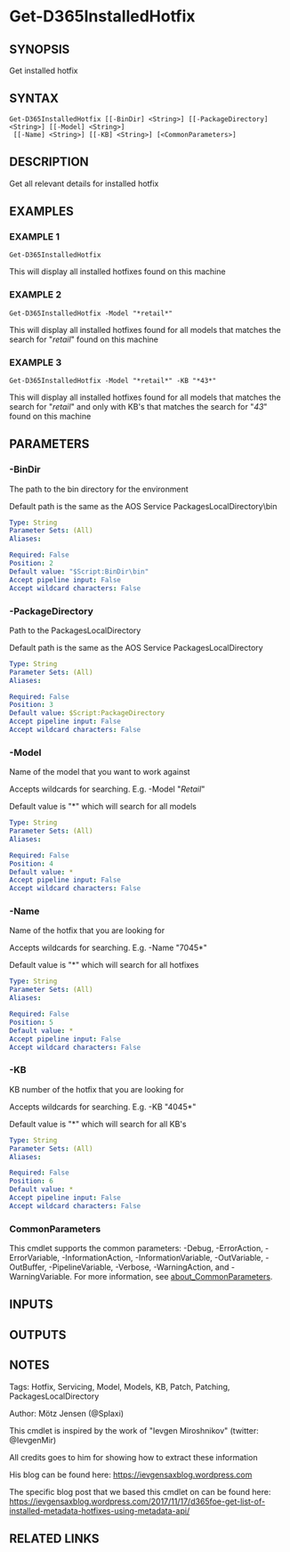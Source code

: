 ﻿---
external help file: d365fo.tools-help.xml
Module Name: d365fo.tools
online version:
schema: 2.0.0
---

# Get-D365InstalledHotfix

## SYNOPSIS
Get installed hotfix

## SYNTAX

```
Get-D365InstalledHotfix [[-BinDir] <String>] [[-PackageDirectory] <String>] [[-Model] <String>]
 [[-Name] <String>] [[-KB] <String>] [<CommonParameters>]
```

## DESCRIPTION
Get all relevant details for installed hotfix

## EXAMPLES

### EXAMPLE 1
```
Get-D365InstalledHotfix
```

This will display all installed hotfixes found on this machine

### EXAMPLE 2
```
Get-D365InstalledHotfix -Model "*retail*"
```

This will display all installed hotfixes found for all models that matches the search for "*retail*" found on this machine

### EXAMPLE 3
```
Get-D365InstalledHotfix -Model "*retail*" -KB "*43*"
```

This will display all installed hotfixes found for all models that matches the search for "*retail*" and only with KB's that matches the search for "*43*" found on this machine

## PARAMETERS

### -BinDir
The path to the bin directory for the environment

Default path is the same as the AOS Service PackagesLocalDirectory\bin

```yaml
Type: String
Parameter Sets: (All)
Aliases:

Required: False
Position: 2
Default value: "$Script:BinDir\bin"
Accept pipeline input: False
Accept wildcard characters: False
```

### -PackageDirectory
Path to the PackagesLocalDirectory

Default path is the same as the AOS Service PackagesLocalDirectory

```yaml
Type: String
Parameter Sets: (All)
Aliases:

Required: False
Position: 3
Default value: $Script:PackageDirectory
Accept pipeline input: False
Accept wildcard characters: False
```

### -Model
Name of the model that you want to work against

Accepts wildcards for searching.
E.g.
-Model "*Retail*"

Default value is "*" which will search for all models

```yaml
Type: String
Parameter Sets: (All)
Aliases:

Required: False
Position: 4
Default value: *
Accept pipeline input: False
Accept wildcard characters: False
```

### -Name
Name of the hotfix that you are looking for

Accepts wildcards for searching.
E.g.
-Name "7045*"

Default value is "*" which will search for all hotfixes

```yaml
Type: String
Parameter Sets: (All)
Aliases:

Required: False
Position: 5
Default value: *
Accept pipeline input: False
Accept wildcard characters: False
```

### -KB
KB number of the hotfix that you are looking for

Accepts wildcards for searching.
E.g.
-KB "4045*"

Default value is "*" which will search for all KB's

```yaml
Type: String
Parameter Sets: (All)
Aliases:

Required: False
Position: 6
Default value: *
Accept pipeline input: False
Accept wildcard characters: False
```

### CommonParameters
This cmdlet supports the common parameters: -Debug, -ErrorAction, -ErrorVariable, -InformationAction, -InformationVariable, -OutVariable, -OutBuffer, -PipelineVariable, -Verbose, -WarningAction, and -WarningVariable. For more information, see [about_CommonParameters](http://go.microsoft.com/fwlink/?LinkID=113216).

## INPUTS

## OUTPUTS

## NOTES
Tags: Hotfix, Servicing, Model, Models, KB, Patch, Patching, PackagesLocalDirectory

Author: Mötz Jensen (@Splaxi)

This cmdlet is inspired by the work of "Ievgen Miroshnikov" (twitter: @IevgenMir)

All credits goes to him for showing how to extract these information

His blog can be found here:
https://ievgensaxblog.wordpress.com

The specific blog post that we based this cmdlet on can be found here:
https://ievgensaxblog.wordpress.com/2017/11/17/d365foe-get-list-of-installed-metadata-hotfixes-using-metadata-api/

## RELATED LINKS
